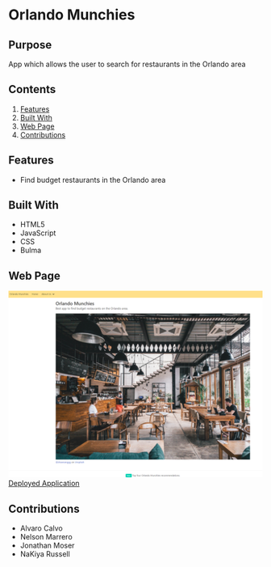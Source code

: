 # Orlando Munchies
## Purpose
App which allows the user to search for restaurants in the Orlando area

## Contents
1. [Features](#features)
2. [Built With](#built-with)
3. [Web Page](#web-page)
4. [Contributions](#contributions)

## Features
* Find budget restaurants in the Orlando area

## Built With
* HTML5
* JavaScript
* CSS
* Bulma

## Web Page
![Orlando Munchies](./docs/assets/img/screenshotreadme.png)
[Deployed Application](insertpageurlhere)

## Contributions
* Alvaro Calvo
* Nelson Marrero
* Jonathan Moser
* NaKiya Russell
